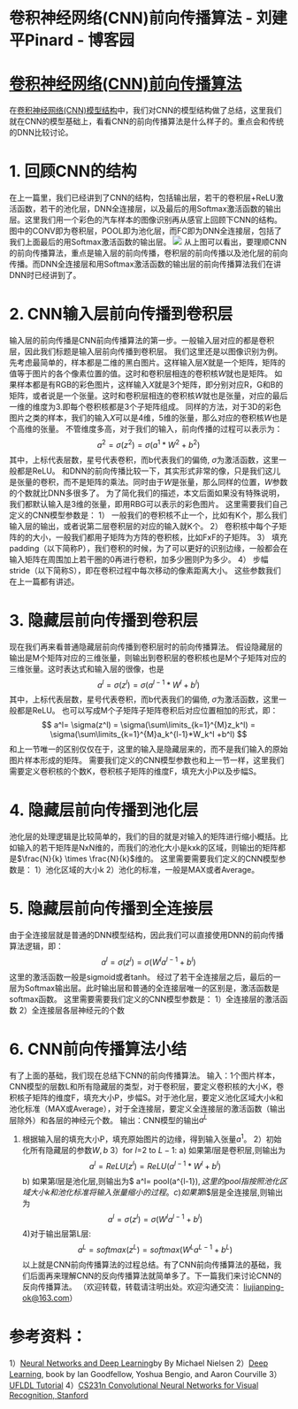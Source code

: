 
# 卷积神经网络(CNN)前向传播算法 - 刘建平Pinard - 博客园






# [卷积神经网络(CNN)前向传播算法](https://www.cnblogs.com/pinard/p/6489633.html)
在[卷积神经网络(CNN)模型结构](http://www.cnblogs.com/pinard/p/6483207.html)中，我们对CNN的模型结构做了总结，这里我们就在CNN的模型基础上，看看CNN的前向传播算法是什么样子的。重点会和传统的DNN比较讨论。
# 1. 回顾CNN的结构
在上一篇里，我们已经讲到了CNN的结构，包括输出层，若干的卷积层+ReLU激活函数，若干的池化层，DNN全连接层，以及最后的用Softmax激活函数的输出层。这里我们用一个彩色的汽车样本的图像识别再从感官上回顾下CNN的结构。图中的CONV即为卷积层，POOL即为池化层，而FC即为DNN全连接层，包括了我们上面最后的用Softmax激活函数的输出层。
![](https://images2015.cnblogs.com/blog/1042406/201703/1042406-20170302112126673-1167058801.jpg)
从上图可以看出，要理顺CNN的前向传播算法，重点是输入层的前向传播，卷积层的前向传播以及池化层的前向传播。而DNN全连接层和用Softmax激活函数的输出层的前向传播算法我们在讲DNN时已经讲到了。
# 2. CNN输入层前向传播到卷积层
输入层的前向传播是CNN前向传播算法的第一步。一般输入层对应的都是卷积层，因此我们标题是输入层前向传播到卷积层。
我们这里还是以图像识别为例。
先考虑最简单的，样本都是二维的黑白图片。这样输入层$X$就是一个矩阵，矩阵的值等于图片的各个像素位置的值。这时和卷积层相连的卷积核$W$就也是矩阵。
如果样本都是有RGB的彩色图片，这样输入$X$就是3个矩阵，即分别对应R，G和B的矩阵，或者说是一个张量。这时和卷积层相连的卷积核$W$就也是张量，对应的最后一维的维度为3.即每个卷积核都是3个子矩阵组成。
同样的方法，对于3D的彩色图片之类的样本，我们的输入$X$可以是4维，5维的张量，那么对应的卷积核$W$也是个高维的张量。
不管维度多高，对于我们的输入，前向传播的过程可以表示为：
$$
 a^2= \sigma(z^2) = \sigma(a^1*W^2 +b^2)
$$
其中，上标代表层数，星号代表卷积，而b代表我们的偏倚, $\sigma$为激活函数，这里一般都是ReLU。
和DNN的前向传播比较一下，其实形式非常的像，只是我们这儿是张量的卷积，而不是矩阵的乘法。同时由于$W$是张量，那么同样的位置，$W$参数的个数就比DNN多很多了。
为了简化我们的描述，本文后面如果没有特殊说明，我们都默认输入是3维的张量，即用RBG可以表示的彩色图片。
这里需要我们自己定义的CNN模型参数是：
1） 一般我们的卷积核不止一个，比如有K个，那么我们输入层的输出，或者说第二层卷积层的对应的输入就K个。
2） 卷积核中每个子矩阵的的大小，一般我们都用子矩阵为方阵的卷积核，比如FxF的子矩阵。
3） 填充padding（以下简称P），我们卷积的时候，为了可以更好的识别边缘，一般都会在输入矩阵在周围加上若干圈的0再进行卷积，加多少圈则P为多少。
4） 步幅stride（以下简称S），即在卷积过程中每次移动的像素距离大小。
这些参数我们在上一篇都有讲述。
# 3. 隐藏层前向传播到卷积层
现在我们再来看普通隐藏层前向传播到卷积层时的前向传播算法。
假设隐藏层的输出是M个矩阵对应的三维张量，则输出到卷积层的卷积核也是M个子矩阵对应的三维张量。这时表达式和输入层的很像，也是
$$
 a^l= \sigma(z^l) = \sigma(a^{l-1}*W^l +b^l)
$$
其中，上标代表层数，星号代表卷积，而b代表我们的偏倚, $\sigma$为激活函数，这里一般都是ReLU。
也可以写成M个子矩阵子矩阵卷积后对应位置相加的形式，即：
$$
 a^l= \sigma(z^l) = \sigma(\sum\limits_{k=1}^{M}z_k^l) = \sigma(\sum\limits_{k=1}^{M}a_k^{l-1}*W_k^l +b^l)
$$
和上一节唯一的区别仅仅在于，这里的输入是隐藏层来的，而不是我们输入的原始图片样本形成的矩阵。
需要我们定义的CNN模型参数也和上一节一样，这里我们需要定义卷积核的个数K，卷积核子矩阵的维度F，填充大小P以及步幅S。
# 4. 隐藏层前向传播到池化层
池化层的处理逻辑是比较简单的，我们的目的就是对输入的矩阵进行缩小概括。比如输入的若干矩阵是NxN维的，而我们的池化大小是kxk的区域，则输出的矩阵都是$\frac{N}{k} \times \frac{N}{k}$维的。
这里需要需要我们定义的CNN模型参数是：
1）池化区域的大小k
2）池化的标准，一般是MAX或者Average。
# 5. 隐藏层前向传播到全连接层
由于全连接层就是普通的DNN模型结构，因此我们可以直接使用DNN的前向传播算法逻辑，即：
$$
a^l = \sigma(z^l) = \sigma(W^la^{l-1} + b^l)
$$
这里的激活函数一般是sigmoid或者tanh。
经过了若干全连接层之后，最后的一层为Softmax输出层。此时输出层和普通的全连接层唯一的区别是，激活函数是softmax函数。
这里需要需要我们定义的CNN模型参数是：
1）全连接层的激活函数
2）全连接层各层神经元的个数
# 6. CNN前向传播算法小结
有了上面的基础，我们现在总结下CNN的前向传播算法。
输入：1个图片样本，CNN模型的层数L和所有隐藏层的类型，对于卷积层，要定义卷积核的大小K，卷积核子矩阵的维度F，填充大小P，步幅S。对于池化层，要定义池化区域大小k和池化标准（MAX或Average），对于全连接层，要定义全连接层的激活函数（输出层除外）和各层的神经元个数。
输出：CNN模型的输出$a^L$
1) 根据输入层的填充大小P，填充原始图片的边缘，得到输入张量$a^1$。
2）初始化所有隐藏层的参数$W,b$
3）for $l$=2 to $L-1$:
a) 如果第$l$层是卷积层,则输出为
$$
 a^l= ReLU(z^l) = ReLU(a^{l-1}*W^l +b^l)
$$
b) 如果第$l$层是池化层,则输出为$ a^l= pool(a^{l-1})$, 这里的pool指按照池化区域大小k和池化标准将输入张量缩小的过程。
c) 如果第$l$层是全连接层,则输出为
$$
 a^l= \sigma(z^l) = \sigma(W^la^{l-1} +b^l)
$$
4)对于输出层第L层: 
$$
 a^L= softmax(z^L) = softmax(W^La^{L-1} +b^L)
$$
以上就是CNN前向传播算法的过程总结。有了CNN前向传播算法的基础，我们后面再来理解CNN的反向传播算法就简单多了。下一篇我们来讨论CNN的反向传播算法。
（欢迎转载，转载请注明出处。欢迎沟通交流： liujianping-ok@163.com）
# 参考资料：
1）[Neural Networks and Deep Learning](http://neuralnetworksanddeeplearning.com/index.html)by By Michael Nielsen
2）[Deep Learning](http://www.deeplearningbook.org/), book by Ian Goodfellow, Yoshua Bengio, and Aaron Courville
3）[UFLDL Tutorial](http://ufldl.stanford.edu/tutorial/)
4）[CS231n Convolutional Neural Networks for Visual Recognition, Stanford](http://cs231n.github.io/convolutional-networks/)






